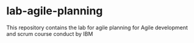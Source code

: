# lab-agile-planning
This repository contains the lab for agile planning for Agile development and scrum course conduct by IBM
